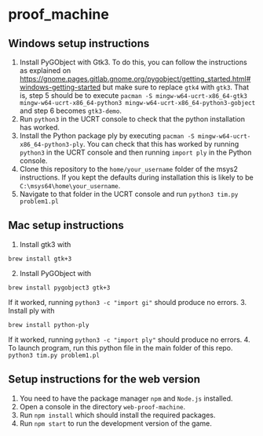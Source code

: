# proof_machine


## Windows setup instructions
1. Install PyGObject with Gtk3. To do this, you can follow the instructions as explained on https://gnome.pages.gitlab.gnome.org/pygobject/getting_started.html#windows-getting-started but make sure to replace `gtk4` with `gtk3`. That is, step 5 should be to execute
`pacman -S mingw-w64-ucrt-x86_64-gtk3 mingw-w64-ucrt-x86_64-python3 mingw-w64-ucrt-x86_64-python3-gobject` and step 6 becomes `gtk3-demo`.
2. Run `python3` in the UCRT console to check that the python installation has worked. 
3. Install the Python package ply by executing `pacman -S mingw-w64-ucrt-x86_64-python3-ply`. You can check that this has worked by running `python3` in the UCRT console and then running `import ply` in the Python console.  
3. Clone this repository to the `home/your_username` folder of the msys2 instructions. If you kept the defaults during installation this is likely to be `C:\msys64\home\your_username`.
4. Navigate to that folder in the UCRT console and run `python3 tim.py problem1.pl`


## Mac setup instructions
1. Install gtk3 with
```
brew install gtk+3
```
2. Install PyGObject with
```
brew install pygobject3 gtk+3
```
If it worked, running `python3 -c "import gi"` should produce no errors.
3. Install ply with
```
brew install python-ply
```
If it worked, running `python3 -c "import ply"` should produce no errors.
4. To launch program, run this python file in the main folder of this repo.
```python3 tim.py problem1.pl```


## Setup instructions for the web version

1. You need to have the package manager `npm` and `Node.js` installed.
2. Open a console in the directory `web-proof-machine`.
3. Run `npm install` which should install the required packages.
4. Run `npm start` to run the development version of the game. 
